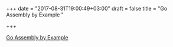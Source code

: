 +++
date = "2017-08-31T19:00:49+03:00"
draft = false
title = "Go Assembly by Example  "

+++

<p><a href="http://davidwong.fr/goasm/">Go Assembly by Example  </a></p>